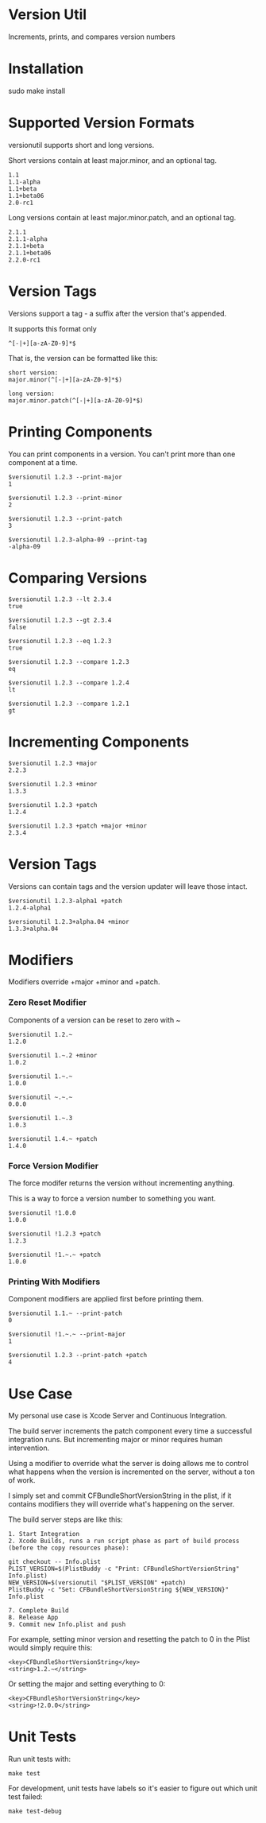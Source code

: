 # Version Util

Increments, prints, and compares version numbers

# Installation

sudo make install

# Supported Version Formats

versionutil supports short and long versions.

Short versions contain at least major.minor, and an optional tag.

````
1.1
1.1-alpha
1.1+beta
1.1+beta06
2.0-rc1
````

Long versions contain at least major.minor.patch, and an optional tag.

````
2.1.1
2.1.1-alpha
2.1.1+beta
2.1.1+beta06
2.2.0-rc1
````

# Version Tags

Versions support a tag - a suffix after the version that's appended.

It supports this format only

````
^[-|+][a-zA-Z0-9]*$
````

That is, the version can be formatted like this:

````
short version:
major.minor(^[-|+][a-zA-Z0-9]*$)

long version:
major.minor.patch(^[-|+][a-zA-Z0-9]*$)
````

# Printing Components

You can print components in a version. You can't print more than one component at a time.

````
$versionutil 1.2.3 --print-major
1

$versionutil 1.2.3 --print-minor
2

$versionutil 1.2.3 --print-patch
3

$versionutil 1.2.3-alpha-09 --print-tag
-alpha-09
````

# Comparing Versions

````
$versionutil 1.2.3 --lt 2.3.4
true

$versionutil 1.2.3 --gt 2.3.4
false

$versionutil 1.2.3 --eq 1.2.3
true

$versionutil 1.2.3 --compare 1.2.3
eq

$versionutil 1.2.3 --compare 1.2.4
lt

$versionutil 1.2.3 --compare 1.2.1
gt
````

# Incrementing Components

````
$versionutil 1.2.3 +major
2.2.3

$versionutil 1.2.3 +minor
1.3.3

$versionutil 1.2.3 +patch
1.2.4

$versionutil 1.2.3 +patch +major +minor
2.3.4
````

# Version Tags

Versions can contain tags and the version updater will leave those intact.

````
$versionutil 1.2.3-alpha1 +patch
1.2.4-alpha1

$versionutil 1.2.3+alpha.04 +minor
1.3.3+alpha.04
````

# Modifiers

Modifiers override +major +minor and +patch.

### Zero Reset Modifier

Components of a version can be reset to zero with ~

````
$versionutil 1.2.~
1.2.0

$versionutil 1.~.2 +minor
1.0.2

$versionutil 1.~.~
1.0.0

$versionutil ~.~.~
0.0.0

$versionutil 1.~.3
1.0.3

$versionutil 1.4.~ +patch
1.4.0
````

### Force Version Modifier

The force modifer returns the version without incrementing anything.

This is a way to force a version number to something you want.

````
$versionutil !1.0.0
1.0.0

$versionutil !1.2.3 +patch
1.2.3

$versionutil !1.~.~ +patch
1.0.0
````

### Printing With Modifiers

Component modifiers are applied first before printing them.

````
$versionutil 1.1.~ --print-patch
0

$versionutil !1.~.~ --print-major
1

$versionutil 1.2.3 --print-patch +patch
4
````

# Use Case

My personal use case is Xcode Server and Continuous Integration.

The build server increments the patch component every time a successful integration runs.
But incrementing major or minor requires human intervention.

Using a modifier to override what the server is doing allows me to control what happens
when the version is incremented on the server, without a ton of work. 

I simply set and commit CFBundleShortVersionString in the plist, if it contains modifiers
they will override what's happening on the server.

The build server steps are like this:

````
1. Start Integration
2. Xcode Builds, runs a run script phase as part of build process (before the copy resources phase):

git checkout -- Info.plist
PLIST_VERSION=$(PlistBuddy -c "Print: CFBundleShortVersionString" Info.plist)
NEW_VERSION=$(versionutil "$PLIST_VERSION" +patch)
PlistBuddy -c "Set: CFBundleShortVersionString ${NEW_VERSION}" Info.plist

7. Complete Build
8. Release App
9. Commit new Info.plist and push
````

For example, setting minor version and resetting the patch to 0 in the Plist would
simply require this:

````
<key>CFBundleShortVersionString</key>
<string>1.2.~</string>
````

Or setting the major and setting everything to 0:
````
<key>CFBundleShortVersionString</key>
<string>!2.0.0</string>
````

# Unit Tests

Run unit tests with:

````
make test
````

For development, unit tests have labels so it's easier to figure out which unit test failed:

````
make test-debug
````
